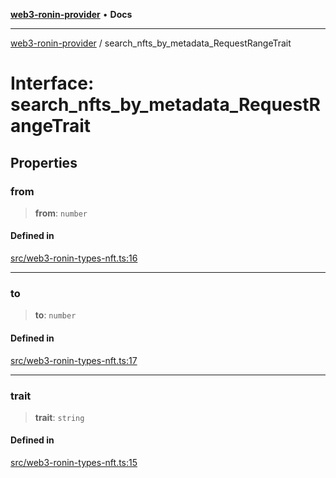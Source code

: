 [**web3-ronin-provider**](../README.md) • **Docs**

***

[web3-ronin-provider](../globals.md) / search\_nfts\_by\_metadata\_RequestRangeTrait

# Interface: search\_nfts\_by\_metadata\_RequestRangeTrait

## Properties

### from

> **from**: `number`

#### Defined in

[src/web3-ronin-types-nft.ts:16](https://github.com/chuacw/web3-ronin-provider/blob/a0101c455e71e221c1f508afff12749e77bf1fd8/src/web3-ronin-types-nft.ts#L16)

***

### to

> **to**: `number`

#### Defined in

[src/web3-ronin-types-nft.ts:17](https://github.com/chuacw/web3-ronin-provider/blob/a0101c455e71e221c1f508afff12749e77bf1fd8/src/web3-ronin-types-nft.ts#L17)

***

### trait

> **trait**: `string`

#### Defined in

[src/web3-ronin-types-nft.ts:15](https://github.com/chuacw/web3-ronin-provider/blob/a0101c455e71e221c1f508afff12749e77bf1fd8/src/web3-ronin-types-nft.ts#L15)
